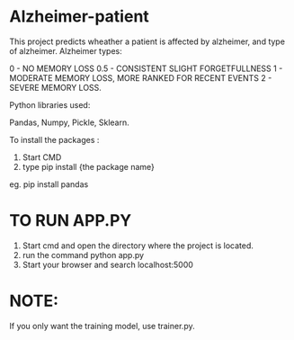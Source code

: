 # Alzheimer-patient

This project predicts wheather a patient is affected by alzheimer, and type of alzheimer. 
Alzheimer types: 

0 - NO MEMORY LOSS
0.5 - CONSISTENT SLIGHT FORGETFULLNESS 
1 - MODERATE MEMORY LOSS,  MORE RANKED FOR RECENT EVENTS
2 - SEVERE MEMORY LOSS.


Python libraries used:

Pandas,
Numpy,
Pickle,
Sklearn.

To install the packages :

1. Start CMD
2. type pip install {the package name}

eg. pip install pandas

# TO RUN APP.PY

1. Start cmd and open the directory where the project is located.
2. run the command python app.py
3. Start your browser and search localhost:5000

# NOTE:

If you only want the training model, use trainer.py.
